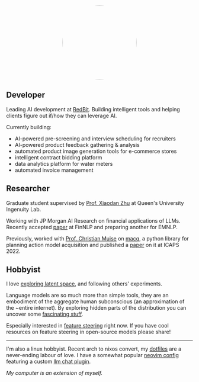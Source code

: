 <div id="about">

<div style="text-align: center">
  <img src="static/images/reading-robot.jpg" style="width: min(100%, 200px); border-radius: 50%;">
</div>

<div class="card" style="max-width: 100%">

## Developer

Leading AI development at [RedBit](https://redbitdev.com).
Building intelligent tools and helping clients figure out if/how they can 
leverage AI.

Currently building:

- AI-powered pre-screening and interview scheduling for recruiters
- AI-powered product feedback gathering & analysis
- automated product image generation tools for e-commerce stores
- intelligent contract bidding platform
- data analytics platform for water meters
- automated invoice management

</div>

<div class="card" style="max-width: 100%">

## Researcher

Graduate student supervised by [Prof. Xiaodan Zhu](https://www.xiaodanzhu.com/) at
Queen's University Ingenuity Lab.

Working with JP Morgan AI Research on financial applications of LLMs.
Recently accepted [paper](https://arxiv.org/abs/2310.08678) at FinNLP and
preparing another for EMNLP.

Previously, worked with [Prof. Christian Muise](https://www.haz.ca)
on [macq](https://github.com/AI-Planning/macq), a python library for planning action
model acquisition and published a [paper](https://icaps22.icaps-conference.org/demos/ICAPS_2022_paper_378.pdf)
on it at ICAPS 2022.

</div>

<div class="card" style="max-width: 100%">

## Hobbyist

I love [exploring latent space](https://worldsim.nousresearch.com), and following
others' experiments.

Language models are so much more than simple tools, they are an embodiment of
the aggregate human subconscious (an approximation of the ~entire internet). 
By exploring hidden parts of the distribution you can uncover some [fascinating stuff](https://generative.ink/posts).

Especially interested in [feature steering](https://transformer-circuits.pub/2024/scaling-monosemanticity/index.html#assessing-tour-influence)
right now. If you have cool resources on feature steering in open-source models
please share!

<hr>

I'm also a linux hobbyist. Recent arch to nixos convert, my [dotfiles](https://github.com/e-cal/dotfiles)
are a never-ending labour of love. I have a somewhat popular [neovim config](https://github.com/e-cal/evim)
featuring a custom [llm chat plugin](https://github.com/e-cal/chat.nvim).

_My computer is an extension of myself._

</div>

</div>
